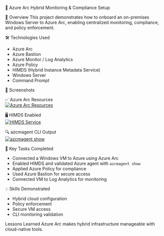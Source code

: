 🔧 Azure Arc Hybrid Monitoring & Compliance Setup

📌 Overview
This project demonstrates how to onboard an on-premises Windows Server to Azure Arc, enabling centralized monitoring, compliance, and policy enforcement.

 🛠️ Technologies Used
- Azure Arc
- Azure Bastion
- Azure Monitor / Log Analytics
- Azure Policy
- HIMDS (Hybrid Instance Metadata Service)
- Windows Server
- Command Prompt

 📸 Screenshots

 ✅ Azure Arc Resources  
[![Azure Arc Resources](./screenshots/azure-arc-resources.png)](./screenshots/azure-arc-resources.png)

 🖥️ HIMDS Enabled  
[![HIMDS Service](./screenshots/himds-service-enabled.png)](./screenshots/himds-service-enabled.png)

 🔍 azcmagent CLI Output  
[![azcmagent show](./screenshots/azcmagent-show.png)](./screenshots/azcmagent-show.png)

 🧩 Key Tasks Completed
- Connected a Windows VM to Azure using Azure Arc
- Enabled HIMDS and validated Azure agent with `azcmagent show`
- Applied Azure Policy for compliance
- Used Azure Bastion for secure access
- Connected VM to Log Analytics for monitoring

 💡 Skills Demonstrated
- Hybrid cloud configuration
- Policy enforcement
- Secure VM access
- CLI monitoring validation

 Lessons Learned
Azure Arc makes hybrid infrastructure manageable with cloud-native tools.
